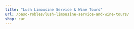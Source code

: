 ```yaml
---
title: "Lush Limousine Service & Wine Tours"
url: /paso-robles/lush-limousine-service-and-wine-tours/
shop: car
---
```

